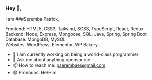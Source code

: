 ### Hey 👋, 
I am ###Seremba Patrick,

Frontend: HTML5, CSS3, Tailwind, SCSS, TypeScript, React, Redux <br>
Backend: Node, Express, Mongoose, SQL, Java, Spring, Spring Boot <br>
Database: MongoDB, MySQL <br>
Websites: WordPress, Elementor, WP Bakery

- 🌱 I am currently working on being a world-class programmer
-  💬 Ask me about anything opensource
- 📫 How to reach me: pserembae@gmail.com 
- 😄 Pronouns: He/Him









